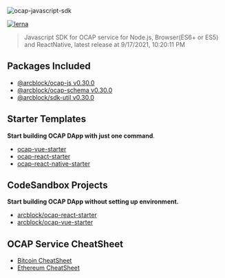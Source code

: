 ![ocap-javascript-sdk](https://www.arcblock.io/.netlify/functions/badge/?text=ocap-javascript-sdk)

[![lerna](https://img.shields.io/badge/maintained%20with-lerna-cc00ff.svg)](https://lernajs.io/)

> Javascript SDK for OCAP service for Node.js, Browser(ES6+ or ES5) and ReactNative, latest release at 9/17/2021, 10:20:11 PM

## Packages Included

- [@arcblock/ocap-js v0.30.0](./packages/ocap-js)
- [@arcblock/ocap-schema v0.30.0](./packages/ocap-schema)
- [@arcblock/sdk-util v0.30.0](./packages/sdk-util)

## Starter Templates

**Start building OCAP DApp with just one command**.

- [ocap-vue-starter](https://github.com/ArcBlock/ocap-vue-starter)
- [ocap-react-starter](https://github.com/ArcBlock/ocap-react-starter)
- [ocap-react-native-starter](https://github.com/ArcBlock/ocap-react-native-starter)

## CodeSandbox Projects

**Start building OCAP DApp without setting up environment.**

- [arcblock/ocap-react-starter](https://codesandbox.io/s/lppjkmov49)
- [arcblock/ocap-vue-starter](https://codesandbox.io/s/o4q563jvv6)

## OCAP Service CheatSheet

- [Bitcoin CheatSheet](./docs/cheatsheet.bitcoin.png)
- [Ethereum CheatSheet](./docs/cheatsheet.bitcoin.png)
